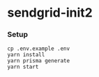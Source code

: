 # sendgrid-init2

### Setup

```
cp .env.example .env
yarn install
yarn prisma generate
yarn start
```
